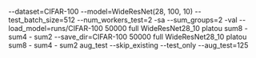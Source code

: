 --dataset=CIFAR-100 --model=WideResNet(28, 100, 10) --test_batch_size=512 --num_workers_test=2 -sa --sum_groups=2 -val --load_model=runs/CIFAR-100 50000 full WideResNet28_10 platou sum8 - sum4 - sum2 --save_dir=CIFAR-100 50000 full WideResNet28_10 platou sum8 - sum4 - sum2 aug_test --skip_existing --test_only --aug_test=125